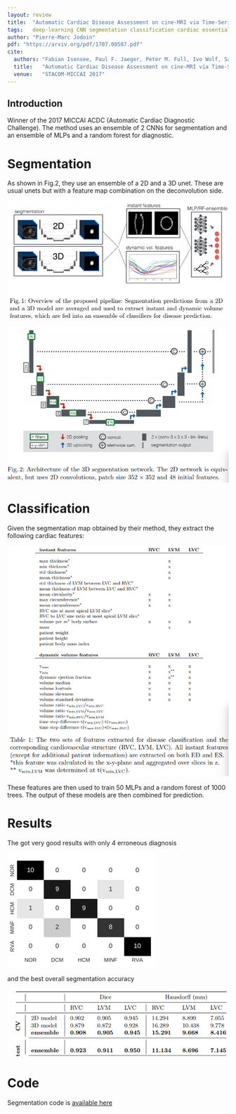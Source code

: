 ```yaml
---
layout: review
title:  "Automatic Cardiac Disease Assessment on cine-MRI via Time-Series Segmentation and Domain Specific Features"
tags:   deep-learning CNN segmentation classification cardiac essentials
author: "Pierre-Marc Jodoin"
pdf: "https://arxiv.org/pdf/1707.00587.pdf"
cite:
  authors: "Fabian Isensee, Paul F. Jaeger, Peter M. Full, Ivo Wolf, Sandy Engelhardt, and Klaus H. Maier-Hein"
  title:   "Automatic Cardiac Disease Assessment on cine-MRI via Time-Series Segmentation and Domain Specific Features"
  venue:   "STACOM-MICCAI 2017"
---
```


## Introduction

Winner of the 2017 MICCAI ACDC (Automatic Cardiac Diagnostic Challenge).  The method uses an ensemble of 2 CNNs for segmentation and an ensemble of MLPs and a random forest for diagnostic.

# Segmentation
 
As shown in Fig.2,  they use an ensemble of a 2D and a 3D unet.  These are usual unets but with a feature map combination on the deconvolution side. 

![](/article/images/isensee/sc01.png)

![](/article/images/isensee/sc02.png)


# Classification

Given the segmentation map obtained by their method, they extract the following cardiac features:

![](/article/images/isensee/sc03.png)

These features are then used to train 50 MLPs and a random forest of 1000 trees.  The output of these models are then combined for prediction.

# Results

The got very good results with only 4 erroneous diagnosis

![](/article/images/isensee/sc04.png)

and the best overall segmentation accuracy

![](/article/images/isensee/sc05.png)



# Code

Segmentation code is [available here](https://github.com/MIC-DKFZ/ACDC2017) 

